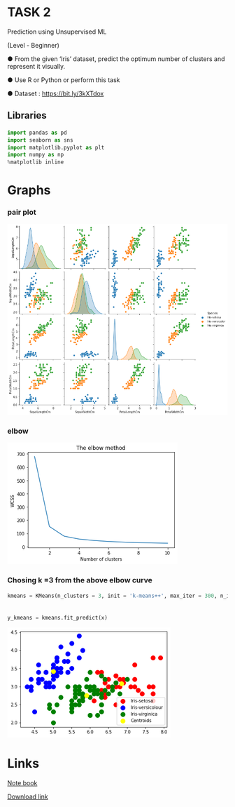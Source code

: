 # TASK 2
Prediction using Unsupervised ML

(Level - Beginner)

● From the given ‘Iris’ dataset, predict the optimum number of clusters
and represent it visually.

● Use R or Python or perform this task

● Dataset : https://bit.ly/3kXTdox

## Libraries
```python
import pandas as pd 
import seaborn as sns
import matplotlib.pyplot as plt
import numpy as np 
%matplotlib inline 
```
# Graphs 
### pair plot
![](./images/task2img.png)
### elbow 
![elbow plot](./images/img.png)

### Chosing k =3 from the above elbow curve 
```python
kmeans = KMeans(n_clusters = 3, init = 'k-means++', max_iter = 300, n_init = 10, random_state = 0)


y_kmeans = kmeans.fit_predict(x)
```
![](./images/task2cluster.png)

# Links 
[Note book](https://github.com/tejas-python/Spark-foundation-intern-tasks/blob/master/Task%202/task2.ipynb)

[Download link](https://tejas-python.github.io/Spark-foundation-intern-tasks//Task%202/task2.ipynb)